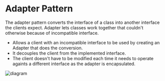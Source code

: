 # Adapter Pattern
The adapter pattern converts the interface of a class into another interface the clients expect. 
Adapter lets classes work together that couldn't otherwise because of incompatible interface.

- Allows a client with an incompatible interface to be used by creating an Adapter that does the conversion.
- It decouples the client from the implemented interface. 
- The client doesn't have to be modified each time it needs to operate againts a different interface as the adapter is encapsulated. 

![diagram](https://myoctocat.com/assets/images/base-octocat.svg)